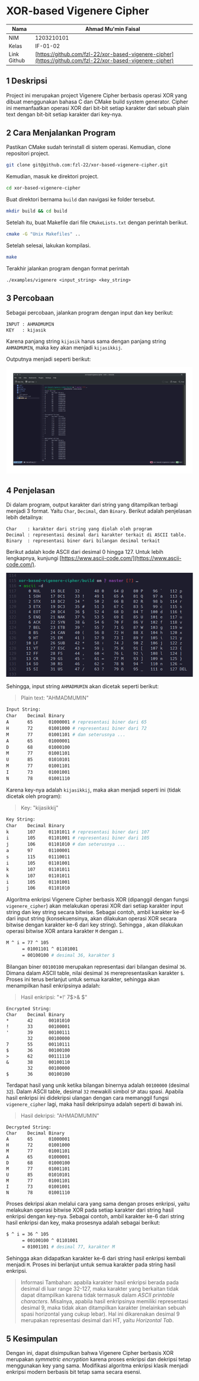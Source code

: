 # XOR-based Vigenere Cipher

| Nama        | Ahmad Mu'min Faisal                                 |
| ----------- | --------------------------------------------------- |
| NIM         | 1203210101                                          |
| Kelas       | IF-01-02                                            |
| Link Github | [https://github.com/fzl-22/xor-based-vigenere-cipher](https://github.com/fzl-22/xor-based-vigenere-cipher) |


## 1 Deskripsi

Project ini merupakan project Vigenere Cipher berbasis operasi XOR yang dibuat menggunakan bahasa C dan CMake build system generator. Cipher ini memanfaatkan operasi XOR dari bit-bit setiap karakter dari sebuah plain text dengan bit-bit setiap karakter dari key-nya.

## 2 Cara Menjalankan Program

Pastikan CMake sudah terinstall di sistem operasi. Kemudian, clone repositori project.

```bash
git clone git@github.com:fzl-22/xor-based-vigenere-cipher.git
```

Kemudian, masuk ke direktori project.

```bash
cd xor-based-vigenere-cipher
```

Buat direktori bernama `build` dan navigasi ke folder tersebut.

```bash
mkdir build && cd build
```

Setelah itu, buat Makefile dari file `CMakeLists.txt` dengan perintah berikut.

```bash
cmake -G "Unix Makefiles" ..
```

Setelah selesai, lakukan kompilasi.

```bash
make
```

Terakhir jalankan program dengan format perintah

```
./examples/vigenere <input_string> <key_string>
```

## 3 Percobaan

Sebagai percobaan, jalankan program dengan input dan key berikut:

```
INPUT : AHMADMUMIN
KEY   : kijasik
```

Karena panjang string `kijasik` harus sama dengan panjang string `AHMADMUMIN`, maka key akan menjadi `kijasikkij`.

Outputnya menjadi seperti berikut:

![](./assets/runned-program.png)

## 4 Penjelasan

Di dalam program, output karakter dari string yang ditampilkan terbagi menjadi 3 format. Yaitu `Char`, `Decimal`, dan `Binary`. Berikut adalah penjelasan lebih detailnya:

```
Char    : karakter dari string yang diolah oleh program
Decimal : representasi desimal dari karakter terkait di ASCII table.
Binary  : representasi biner dari bilangan desimal terkait
```

Berikut adalah kode ASCII dari desimal 0 hingga 127. Untuk lebih lengkapnya, kunjungi [https://www.ascii-code.com/](https://www.ascii-code.com/).

![](./assets/ascii.png)

Sehingga, input string `AHMADMUMIN` akan dicetak seperti berikut:

> Plain text: "AHMADMUMIN"

```bash
Input String:
Char    Decimal Binary
A       65      01000001 # representasi biner dari 65
H       72      01001000 # representasi biner dari 72
M       77      01001101 # dan seterusnya ...
A       65      01000001
D       68      01000100
M       77      01001101
U       85      01010101
M       77      01001101
I       73      01001001
N       78      01001110
```

Karena key-nya adalah `kijasikkij`, maka akan menjadi seperti ini (tidak dicetak oleh program):

> Key: "kijasikkij"

```bash
Key String:
Char    Decimal Binary
k       107     01101011 # representasi biner dari 107
i       105     01101001 # representasi biner dari 105
j       106     01101010 # dan seterusnya ...
a       97      01100001
s       115     01110011
i       105     01101001
k       107     01101011
k       107     01101011
i       105     01101001
j       106     01101010
```

Algoritma enkripsi Vigenere Cipher berbasis XOR (dipanggil dengan fungsi `vigenere_cipher`) akan melakukan operasi XOR dari setiap karakter input string dan key string secara bitwise. Sebagai contoh, ambil karakter ke-6 dari input string (konsekuensinya, akan dilakukan operasi XOR secara bitwise dengan karakter ke-6 dari key string). Sehingga , akan dilakukan operasi bitwise XOR antara karakter `M` dengan `i`.

```bash
M ^ i = 77 ^ 105
      = 01001101 ^ 01101001
      = 00100100 # desimal 36, karakter $
```

Bilangan biner `00100100` merupakan representasi dari bilangan desimal `36`. Dimana dalam ASCII table, nilai desimal `36` merepresentasikan karakter `$`. Proses ini terus berlanjut untuk semua karakter, sehingga akan menampilkan hasil enkripsinya adalah:

> Hasil enkripsi: "*!&#39; 7$>& $"

```
Encrypted String:
Char    Decimal Binary
*       42      00101010
!       33      00100001
'       39      00100111
        32      00100000
7       55      00110111
$       36      00100100
>       62      00111110
&       38      00100110
        32      00100000
$       36      00100100
```

Terdapat hasil yang unik ketika bilangan binernya adalah `00100000` (desimal `32`). Dalam ASCII table, desimal `32` mewakili simbol `SP` atau spasi. Apabila hasil enkripsi ini didekripsi ulangan dengan cara memanggil fungsi `vigenere_cipher` lagi, maka hasil dekripsinya adalah seperti di bawah ini.

> Hasil dekripsi: "AHMADMUMIN"

```
Decrypted String:
Char    Decimal Binary
A       65      01000001
H       72      01001000
M       77      01001101
A       65      01000001
D       68      01000100
M       77      01001101
U       85      01010101
M       77      01001101
I       73      01001001
N       78      01001110
```

Proses dekripsi akan melalui cara yang sama dengan proses enkripsi, yaitu melakukan operasi bitwise XOR pada setiap karakter dari string hasil enkripsi dengan key-nya. Sebagai contoh, ambil karakter ke-6 dari string hasil enkripsi dan key, maka prosesnya adalah sebagai berikut:

```bash
$ ^ i = 36 ^ 105
      = 00100100 ^ 01101001
      = 01001101 # desimal 77, karakter M
```

Sehingga akan didapatkan karakter ke-6 dari string hasil enkripsi kembali menjadi `M`. Proses ini berlanjut untuk semua karakter pada string hasil enkripsi.

> Informasi Tambahan: apabila karakter hasil enkripsi berada pada desimal di luar range 32-127, maka karakter yang berkaitan tidak dapat ditampilkan karena tidak termasuk dalam *ASCII printable characters*. Misalnya, apabila hasil enkripsinya memiliki representasi desimal 9, maka tidak akan ditampilkan karakter (melainkan sebuah spasi horizontal yang cukup lebar). Hal ini dikarenakan desimal 9 merupakan representasi desimal dari HT, yaitu *Horizontal Tab*.

## 5 Kesimpulan

Dengan ini, dapat disimpulkan bahwa Vigenere Cipher berbasis XOR merupakan *symmetric encryption* karena proses enkripsi dan dekripsi tetap menggunakan key yang sama. Modifikasi algoritma enkripsi klasik menjadi enkripsi modern berbasis bit tetap sama secara esensi.
